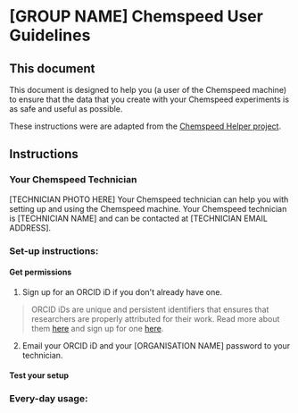 # [GROUP NAME] Chemspeed User Guidelines 

<!--
INFORMATION FOR TEMPLTE USER:

This document is designed as a template to support research groups that are using Chemspeed machines. 

HOW TO USE:
* Square brackets with all caps inside such as [THIS] are used to denote somewhere that you will need to edit. Go through this template and replace them. 
* Feel free to delete this comment, as it may be confusing to users if they open this in markdown.
* Make any other changes that you would like to. This template is licensed under a CC-BY license, so please feel free to edit, remix, share, and adapt this template, as much as you like but please do not remove the credit to the Chemspeed Helper project.

-->

## This document
This document is designed to help you (a user of the Chemspeed machine) to ensure that the data that you create with your Chemspeed experiments is as safe and useful as possible. 

These instructions were are adapted from the [Chemspeed Helper project](https://doi.org/10.5281/zenodo.3724600).

## Instructions

### Your Chemspeed Technician
[TECHNICIAN PHOTO HERE]
Your Chemspeed technician can help you with setting up and using the Chemspeed machine. Your Chemspeed technician is [TECHNICIAN NAME] and can be contacted at [TECHNICIAN EMAIL ADDRESS].

### Set-up instructions: 

#### Get permissions
1. Sign up for an ORCID iD if you don't already have one.
> ORCID iDs are unique and persistent identifiers that ensures that researchers are properly attributed for their work. Read more about them [here](https://orcid.org/node/8) and sign up for one [here](https://orcid.org/register). 
2. Email your ORCID iD and your [ORGANISATION NAME] password to your technician. 

#### Test your setup

### Every-day usage: 



